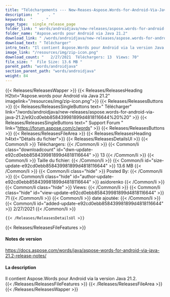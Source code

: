 ```yaml
---
title: "Téléchargements --- New-Reases-Aspose.Words-for-Android-Via-Java-21.2." 
description:  "    . " 
keywords:  "    . " 
page_type:  single_release_page
folder_link: " words/androidjava/new-releases/aspose.words-for-android-via-java-21.2/"
folder_name: "Aspose.words pour Android via Java 21.2"
download_link: " /words/androidjava/new-releases/aspose.words-for-android-via-java-21.2/e92cd0ebb858439981899d4818116644"
download_text: " Télécharger"
intro_text: "Il contient Aspose.Words pour Android via la version Java 21.2."
image_link: "/resources/img/zip-icon.png"
download_count: "   2/27/2021  Téléchargers: 13  Views: 70"
file_size: "  File Size: 13.6 MB "
parent_path: "words/androidjava"
section_parent_path: "words/androidjava"
weight: 84
---
```


{{< Releases/ReleasesWapper >}}
  {{< Releases/ReleasesHeading H2txt="Aspose.words pour Android via Java 21.2" imagelink="/resources/img/zip-icon.png">}}
  {{< Releases/ReleasesButtons >}}
    {{< Releases/ReleasesSingleButtons text=" Télécharger" link="/words/androidjava/new-releases/aspose.words-for-android-via-java-21.2/e92cd0ebb858439981899d4818116644%20%20" >}}
    {{< Releases/ReleasesSingleButtons text=" Support Forum " link="https://forum.aspose.com/c/words" >}}
  {{< Releases/ReleasesButtons >}}
  {{< Releases/ReleasesFileArea >}}
    {{< Releases/ReleasesHeading h4txt="Détails du fichier">}}
    {{< Releases/ReleasesDetailsUl >}}
            {{< Common/li  >}} Téléchargers: {{< /Common/li >}} 
      {{< Common/li class="downloadcount" id="dwn-update-e92cd0ebb858439981899d4818116644" >}} 13 {{< /Common/li >}} 
      {{< Common/li  >}} Taille du fichier: {{< /Common/li >}} 
      {{< Common/li id="size-update-e92cd0ebb858439981899d4818116644" >}} 13.6 MB {{< /Common/li >}} 
      {{< Common/li  class="hide" >}} Posted By: {{< /Common/li >}} 
      {{< Common/li class="hide" id="author-update-e92cd0ebb858439981899d4818116644" >}} asidorenko {{< /Common/li >}} 
      {{< Common/li class="hide"  >}} Views: {{< /Common/li >}} 
      {{< Common/li class="hide" id="view-update-e92cd0ebb858439981899d4818116644" >}} 71 {{< /Common/li >}} 
      {{< Common/li  >}} date ajoutée: {{< /Common/li >}} 
      {{< Common/li id="added-update-e92cd0ebb858439981899d4818116644" >}} 2/27/2021 {{< /Common/li >}} 

    {{< /Releases/ReleasesDetailsUl >}}

  {{< Releases/ReleasesFileFeatures >}}
      <h4>Notes de version</h4><div><a href="https://docs.aspose.com/words/java/aspose-words-for-android-via-java-21.2-release-notes/">https://docs.aspose.com/words/java/aspose-words-for-android-via-java-21.2-release-notes/</a></div><h4>La description</h4><div class="HTMLDescription">Il contient Aspose.Words pour Android via la version Java 21.2.</div>
  {{< /Releases/ReleasesFileFeatures >}}
 {{< /Releases/ReleasesFileArea >}}
{{< /Releases/ReleasesWapper >}}


